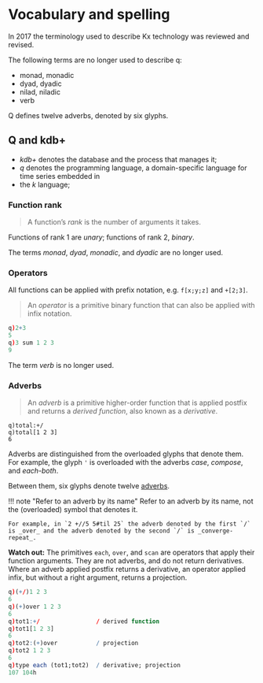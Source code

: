 # Vocabulary and spelling


In 2017 the terminology used to describe Kx technology was reviewed and revised. 

The following terms are no longer used to describe q:

-   monad, monadic
-   dyad, dyadic
-   nilad, niladic
-   verb

Q defines twelve adverbs, denoted by six glyphs. 


## Q and kdb+

-   _kdb+_ denotes the database and the process that manages it;
-   _q_ denotes the programming language, a domain-specific language for time series embedded in 
-   the _k_ language;


### Function rank

> A function’s _rank_ is the number of arguments it takes. 

Functions of rank 1 are _unary_; functions of rank 2, _binary_. 

The terms _monad_, _dyad_, _monadic_, and _dyadic_ are no longer used.


### Operators 

All functions can be applied with prefix notation, e.g. `f[x;y;z]` and `+[2;3]`.

> An _operator_ is a primitive binary function that can also be applied with infix notation.
```q
q)2+3
5
q)3 sum 1 2 3
9
```
The term _verb_ is no longer used. 


### Adverbs

> An _adverb_ is a primitive higher-order function that is applied postfix and returns a _derived function_, also known as a _derivative_.
```
q)total:+/
q)total[1 2 3]
6
```
Adverbs are distinguished from the overloaded glyphs that denote them. For example, the glyph `'` is overloaded with the adverbs _case_, _compose_, and _each-both_. 

Between them, six glyphs denote twelve [adverbs](/ref/adverbs). 

!!! note "Refer to an adverb by its name"
    Refer to an adverb by its name, not the (overloaded) symbol that denotes it. 

    For example, in `2 +//5 5#til 25` the adverb denoted by the first `/` is _over_ and the adverb denoted by the second `/` is _converge-repeat_.

**Watch out:** The primitives `each`, `over`, and `scan` are operators that apply their function arguments. They are not adverbs, and do not return derivatives. Where an adverb applied postfix returns a derivative, an operator applied infix, but without a right argument, returns a projection. 
```q
q)(+/)1 2 3
6
q)(+)over 1 2 3
6
q)tot1:+/                / derived function
q)tot1[1 2 3]
6
q)tot2:(+)over           / projection
q)tot2 1 2 3
6
q)type each (tot1;tot2)  / derivative; projection
107 104h
```

